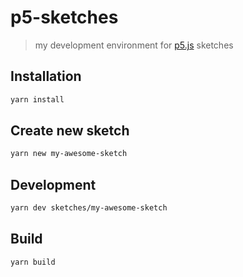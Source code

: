 # p5-sketches

> my development environment for [p5.js](https://p5js.org/) sketches

## Installation

```sh
yarn install
```

## Create new sketch

```sh
yarn new my-awesome-sketch
```

## Development

```sh
yarn dev sketches/my-awesome-sketch
```

## Build

```sh
yarn build
```
